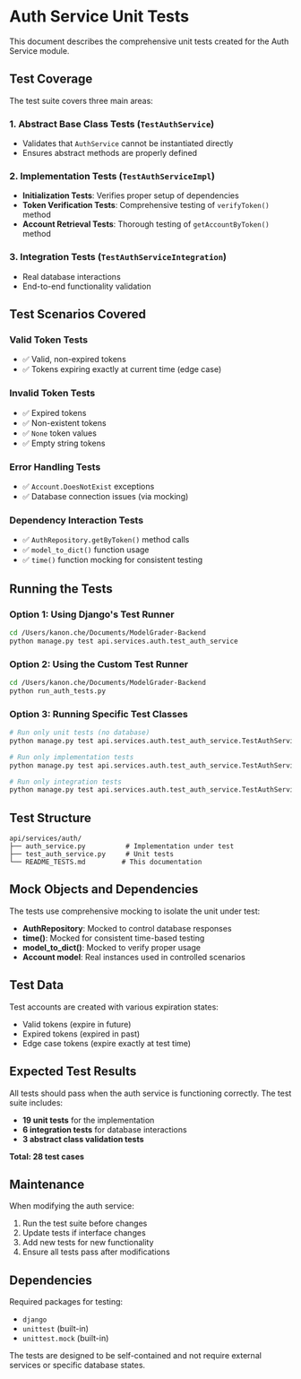 # Auth Service Unit Tests

This document describes the comprehensive unit tests created for the Auth Service module.

## Test Coverage

The test suite covers three main areas:

### 1. Abstract Base Class Tests (`TestAuthService`)
- Validates that `AuthService` cannot be instantiated directly
- Ensures abstract methods are properly defined

### 2. Implementation Tests (`TestAuthServiceImpl`)
- **Initialization Tests**: Verifies proper setup of dependencies
- **Token Verification Tests**: Comprehensive testing of `verifyToken()` method
- **Account Retrieval Tests**: Thorough testing of `getAccountByToken()` method

### 3. Integration Tests (`TestAuthServiceIntegration`)
- Real database interactions
- End-to-end functionality validation

## Test Scenarios Covered

### Valid Token Tests
- ✅ Valid, non-expired tokens
- ✅ Tokens expiring exactly at current time (edge case)

### Invalid Token Tests
- ✅ Expired tokens
- ✅ Non-existent tokens
- ✅ `None` token values
- ✅ Empty string tokens

### Error Handling Tests
- ✅ `Account.DoesNotExist` exceptions
- ✅ Database connection issues (via mocking)

### Dependency Interaction Tests
- ✅ `AuthRepository.getByToken()` method calls
- ✅ `model_to_dict()` function usage
- ✅ `time()` function mocking for consistent testing

## Running the Tests

### Option 1: Using Django's Test Runner
```bash
cd /Users/kanon.che/Documents/ModelGrader-Backend
python manage.py test api.services.auth.test_auth_service
```

### Option 2: Using the Custom Test Runner
```bash
cd /Users/kanon.che/Documents/ModelGrader-Backend
python run_auth_tests.py
```

### Option 3: Running Specific Test Classes
```bash
# Run only unit tests (no database)
python manage.py test api.services.auth.test_auth_service.TestAuthService

# Run only implementation tests
python manage.py test api.services.auth.test_auth_service.TestAuthServiceImpl

# Run only integration tests
python manage.py test api.services.auth.test_auth_service.TestAuthServiceIntegration
```

## Test Structure

```
api/services/auth/
├── auth_service.py          # Implementation under test
├── test_auth_service.py     # Unit tests
└── README_TESTS.md         # This documentation
```

## Mock Objects and Dependencies

The tests use comprehensive mocking to isolate the unit under test:

- **AuthRepository**: Mocked to control database responses
- **time()**: Mocked for consistent time-based testing
- **model_to_dict()**: Mocked to verify proper usage
- **Account model**: Real instances used in controlled scenarios

## Test Data

Test accounts are created with various expiration states:
- Valid tokens (expire in future)
- Expired tokens (expired in past)
- Edge case tokens (expire exactly at test time)

## Expected Test Results

All tests should pass when the auth service is functioning correctly. The test suite includes:

- **19 unit tests** for the implementation
- **6 integration tests** for database interactions
- **3 abstract class validation tests**

**Total: 28 test cases**

## Maintenance

When modifying the auth service:

1. Run the test suite before changes
2. Update tests if interface changes
3. Add new tests for new functionality
4. Ensure all tests pass after modifications

## Dependencies

Required packages for testing:
- `django`
- `unittest` (built-in)
- `unittest.mock` (built-in)

The tests are designed to be self-contained and not require external services or specific database states.

